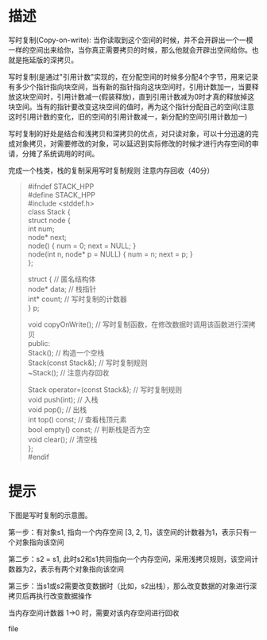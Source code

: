 # 描述
写时复制(Copy-on-write): 当你读取到这个空间的时候，并不会开辟出一个一模一样的空间出来给你，当你真正需要拷贝的时候，那么他就会开辟出空间给你。也就是拖延版的深拷贝。

写时复制(是通过"引用计数"实现的，在分配空间的时候多分配4个字节，用来记录有多少个指针指向块空间，当有新的指针指向这块空间时，引用计数加一，当要释放这块空间时，引用计数减一(假装释放)，直到引用计数减为0时才真的释放掉这块空间。当有的指针要改变这块空间的值时，再为这个指针分配自己的空间(注意这时引用计数的变化，旧的空间的引用计数减一，新分配的空间引用计数加一)

写时复制的好处是结合和浅拷贝和深拷贝的优点，对只读对象，可以十分迅速的完成对象拷贝，对需要修改的对象，可以延迟到实际修改的时候才进行内存空间的申请，分摊了系统调用的时间。

完成一个栈类，栈的复制采用写时复制规则 注意内存回收（40分）

> #ifndef STACK_HPP  
> #define STACK_HPP  
> #include <stddef.h>  
> class Stack {  
>   struct node {  
>     int num;  
>     node* next;  
>     node() { num = 0; next = NULL; }  
>     node(int n, node* p = NULL) { num = n; next = p; }  
>   };  
>   
>   struct {                        // 匿名结构体  
>     node* data;                   // 栈指针  
>     int* count;                   // 写时复制的计数器  
>   } p;  
>   
>   void copyOnWrite();             // 写时复制函数，在修改数据时调用该函数进行深拷贝  
> public:  
>   Stack();                        // 构造一个空栈  
>   Stack(const Stack&);            // 写时复制规则  
>   ~Stack();                       // 注意内存回收  
>   
>   Stack operator=(const Stack&);  // 写时复制规则  
>   void push(int);                 // 入栈  
>   void pop();                     // 出栈  
>   int top() const;                // 查看栈顶元素  
>   bool empty() const;             // 判断栈是否为空  
>   void clear();                   // 清空栈  
> };  
> #endif  
# 提示
下图是写时复制的示意图。

第一步：有对象s1, 指向一个内存空间 [3, 2, 1]，该空间的计数器为1，表示只有一个对象指向该空间

第二步：s2 = s1, 此时s2和s1共同指向一个内存空间，采用浅拷贝规则，该空间计数器为2，表示有两个对象指向该空间

第三步：当s1或s2需要改变数据时（比如，s2出栈），那么改变数据的对象进行深拷贝后再执行改变数据操作

当内存空间计数器 1->0 时，需要对该内存空间进行回收

file
